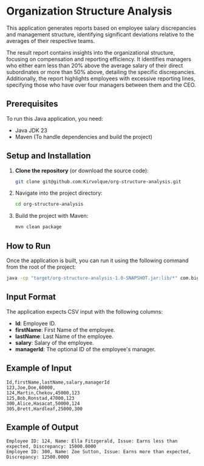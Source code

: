# Organization Structure Analysis
This application generates reports based on employee salary discrepancies and management structure, identifying significant deviations relative to the averages of their respective teams.

The result report contains insights into the organizational structure, focusing on compensation and reporting efficiency. 
It identifies managers who either earn less than 20% above the average salary of their direct subordinates 
or more than 50% above, detailing the specific discrepancies. 
Additionally, the report highlights employees with excessive reporting lines, specifying those who have over four managers between them and the CEO.

## Prerequisites

To run this Java application, you need:
- Java JDK 23
- Maven (To handle dependencies and build the project)

## Setup and Installation

1. **Clone the repository** (or download the source code):
   ```bash
   git clone git@github.com:Kirvolque/org-structure-analysis.git
   ```
2. Navigate into the project directory:
   ```bash
   cd org-structure-analysis
   ```
3. Build the project with Maven:
   ```bash
   mvn clean package
   ```

## How to Run
Once the application is built, you can run it using the following command from the root of the project:
   ```bash
   java -cp "target/org-structure-analysis-1.0-SNAPSHOT.jar:lib/*" com.bigcompany.app.Main src/main/resources/employees.csv
   ```

## Input Format
The application expects CSV input with the following columns:
* **Id**: Employee ID.
* **firstName**: First Name of the employee.
* **lastName**: Last Name of the employee.
* **salary**: Salary of the employee.
* **managerId**: The optional ID of the employee's manager.

## Example of Input
   ```plaitext
   Id,firstName,lastName,salary,managerId
   123,Joe,Doe,60000,
   124,Martin,Chekov,45000,123
   125,Bob,Ronstad,47000,123
   300,Alice,Hasacat,50000,124
   305,Brett,Hardleaf,25000,300
   ```

## Example of Output
   ```plaitext
   Employee ID: 124, Name: Ella Fitzgerald, Issue: Earns less than expected, Discrepancy: 15000.0000
   Employee ID: 300, Name: Zoe Sutton, Issue: Earns more than expected, Discrepancy: 12500.0000
   ```
